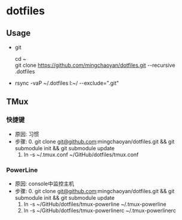 # dotfiles

## Usage
* git 

    cd ~    
    git clone https://github.com/mingchaoyan/dotfiles.git --recursive .dotfiles

* 
    rsync -vaP ~/.dotfiles l:~/ --exclude=".git"


## TMux

### 快捷键
* 原因: 习惯
* 步骤: 
    0. git clone git@github.com:mingchaoyan/dotfiles.git && git submodule init && git submodule update
    1. ln -s ~/.tmux.conf ~/GitHub/dotfiles/tmux.conf

### PowerLine
* 原因: console中监控主机
* 步骤:
    0. git clone git@github.com:mingchaoyan/dotfiles.git && git submodule init && git submodule update
    1. ln -s ~/GitHub/dotfiles/tmux-powerline  ~/.tmux-powerline
    2. ln -s ~/GitHub/dotfiles/tmux-powerlinerc ~/.tmux-powerlinerc
    

